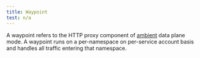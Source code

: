 ```yaml
---
title: Waypoint
test: n/a
---
```


A waypoint refers to the HTTP proxy component of [ambient](/docs/reference/glossary/#ambient) data plane mode.
A waypoint runs on a per-namespace on per-service account basis and handles all traffic entering that namespace.
